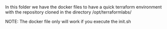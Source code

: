 In this folder we have the docker files to have a quick terraform environment with the repository cloned in the directory /opt/terraformlabs/

NOTE: The docker file only will work if you execute the init.sh
